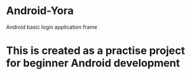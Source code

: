 # Android-Yora
Android basic login application frame

# This is created as a practise project for beginner Android development
